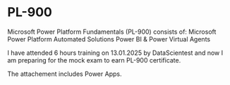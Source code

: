 # PL-900
Microsoft Power Platform Fundamentals (PL-900) consists of:
Microsoft Power Platform
Automated Solutions
Power BI & Power Virtual Agents

I have attended 6 hours training on 13.01.2025 by DataScientest and now I am preparing for the mock exam to earn PL-900 certificate.

The attachement includes Power Apps.
